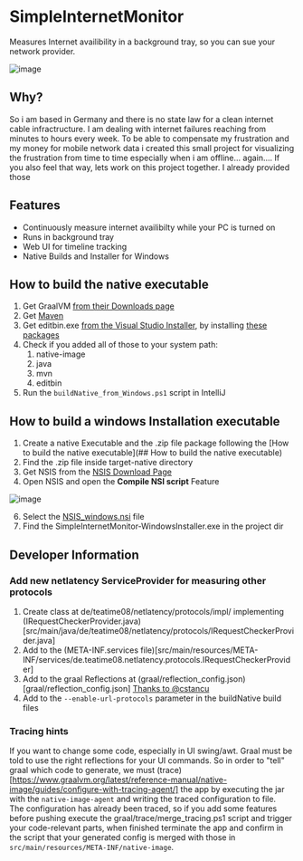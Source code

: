 # SimpleInternetMonitor
Measures Internet availibility in a background tray, so you can sue your network provider.

![image](https://github.com/TeaTiMe08/SimpleInternetMonitor/assets/19726327/bd5c703e-4851-4aef-92ea-f2f68fa9efe8)


## Why?
So i am based in Germany and there is no state law for a clean internet cable infractructure.
I am dealing with internet failures reaching from minutes to hours every week.
To be able to compensate my frustration and my money for mobile network data i created this small project
for visualizing the frustration from time to time especially when i am offline... again....
If you also feel that way, lets work on this project together.
I already provided those

## Features
- Continuously measure internet availibilty while your PC is turned on
- Runs in background tray
- Web UI for timeline tracking
- Native Builds and Installer for Windows

## How to build the native executable
1. Get GraalVM [from their Downloads page](https://www.graalvm.org/downloads/)
2. Get [Maven](https://maven.apache.org/download.cgi)
3. Get editbin.exe [from the Visual Studio Installer](https://visualstudio.microsoft.com/downloads/), by installing [these packages](https://stackoverflow.com/questions/57207503/dumpbin-exe-editbin-exe-package-needed-in-visual-studio-2019)
4. Check if you added all of those to your system path: 
   1. native-image
   2. java
   3. mvn
   4. editbin
5. Run the <code>buildNative_from_Windows.ps1</code> script in IntelliJ

## How to build a windows Installation executable
1. Create a native Executable and the .zip file package following the [How to build the native executable](## How to build the native executable)
2. Find the .zip file inside target-native directory
3. Get NSIS from the [NSIS Download Page](https://nsis.sourceforge.io/Download)
4. Open NSIS and open the **Compile NSI script** Feature

![image](https://github.com/TeaTiMe08/SimpleInternetMonitor/assets/19726327/82fece93-adcf-4ad4-8123-bc51d14eaaba)

6. Select the [NSIS_windows.nsi](NSIS_windows.nsi) file
7. Find the SimpleInternetMonitor-WindowsInstaller.exe in the project dir

## Developer Information

### Add new netlatency ServiceProvider for measuring other protocols
1. Create class at de/teatime08/netlatency/protocols/impl/ implementing (IRequestCheckerProvider.java)[src/main/java/de/teatime08/netlatency/protocols/IRequestCheckerProvider.java]
2. Add to the (META-INF.services file)[src/main/resources/META-INF/services/de.teatime08.netlatency.protocols.IRequestCheckerProvider]
3. Add to the graal Reflections at (graal/reflection_config.json)[graal/reflection_config.json] [Thanks to @cstancu](https://github.com/cstancu/native-image-service-loader-demo/tree/master)
4. Add to the <code>--enable-url-protocols</code> parameter in the buildNative build files

### Tracing hints
If you want to change some code, especially in UI swing/awt.
Graal must be told to use the right reflections for your UI commands.
So in order to "tell" graal which code to generate, we must 
(trace)[https://www.graalvm.org/latest/reference-manual/native-image/guides/configure-with-tracing-agent/] 
the app by executing the jar with the <code>native-image-agent</code> and writing the traced configuration to file.<br>
The configuration has already been traced, so if you add some features before pushing
execute the graal/trace/merge_tracing.ps1 script and trigger your code-relevant parts,
when finished terminate the app and confirm in the script that your generated config is merged with those in <code>src/main/resources/META-INF/native-image</code>.
